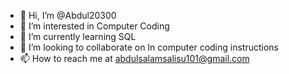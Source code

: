 - 👋 Hi, I’m @Abdul20300
- 👀 I’m interested in Computer Coding
- 🌱 I’m currently learning SQL
- 💞️ I’m looking to collaborate on In computer coding instructions 
- 📫 How to reach me at abdulsalamsalisu101@gmail.com

<!---
Abdul20300/Abdul20300 is a ✨ special ✨ repository because its `README.md` (this file) appears on your GitHub profile.
You can click the Preview link to take a look at your changes.
--->
